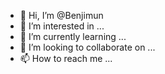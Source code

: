 - 👋 Hi, I’m @Benjimun
- 👀 I’m interested in ...
- 🌱 I’m currently learning ...
- 💞️ I’m looking to collaborate on ...
- 📫 How to reach me ...

<!---
Benjimun/Benjimun is a ✨ special ✨ repository because its `README.md` (this file) appears on your GitHub profile.
You can click the Preview link to take a look at your changes.
--->
